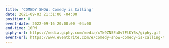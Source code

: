 ```yaml
---
title: 'COMEDY SHOW: Comedy is Calling'
date: 2021-09-03 21:31:00 -04:00
position: 8
event-date: 2022-09-16 20:00:00 -04:00
end-time: 10PM
giphy-url: https://media.giphy.com/media/xTk9ZNSEaGv7FtKY6s/giphy.gif
event-url: https://www.eventbrite.com/e/comedy-show-comedy-is-calling-tickets-410186899057
---
```


